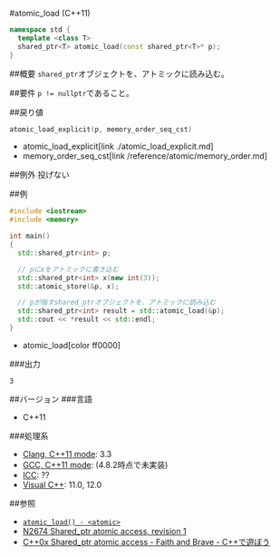 #atomic_load (C++11)
```cpp
namespace std {
  template <class T>
  shared_ptr<T> atomic_load(const shared_ptr<T>* p);
}
```

##概要
`shared_ptr`オブジェクトを、アトミックに読み込む。


##要件
`p != nullptr`であること。


##戻り値
```cpp
atomic_load_explicit(p, memory_order_seq_cst)
```
* atomic_load_explicit[link ./atomic_load_explicit.md]
* memory_order_seq_cst[link /reference/atomic/memory_order.md]


##例外
投げない


##例
```cpp
#include <iostream>
#include <memory>

int main()
{
  std::shared_ptr<int> p;

  // pにxをアトミックに書き込む
  std::shared_ptr<int> x(new int(3));
  std::atomic_store(&p, x);

  // pが指すshared_ptrオブジェクトを、アトミックに読み込む
  std::shared_ptr<int> result = std::atomic_load(&p);
  std::cout << *result << std::endl;
}
```
* atomic_load[color ff0000]


###出力
```
3
```


##バージョン
###言語
- C++11

###処理系
- [Clang, C++11 mode](/implementation#clang.md): 3.3
- [GCC, C++11 mode](/implementation#gcc.md): (4.8.2時点で未実装)
- [ICC](/implementation#icc.md): ??
- [Visual C++](/implementation#visual_cpp.md): 11.0, 12.0


##参照
- [`atomic_load() - <atomic>`](/reference/atomic/atomic_load.md)
- [N2674 Shared_ptr atomic access, revision 1](http://www.open-std.org/jtc1/sc22/wg21/docs/papers/2008/n2674.htm)
- [C++0x Shared_ptr atomic access - Faith and Brave - C++で遊ぼう](http://faithandbrave.hateblo.jp/entry/20081015/1224066366)


